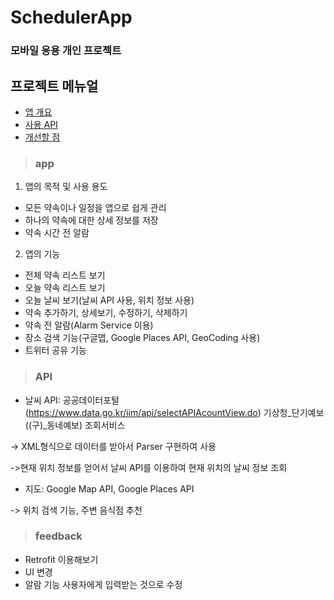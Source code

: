 # SchedulerApp

### 모바일 응용 개인 프로젝트  
#### 

## 프로젝트 메뉴얼

- [앱 개요](#app)
- [사용 API](#api)
- [개선할 점](#feedback)




> ### app

1. 앱의 목적 및 사용 용도
  * 모든 약속이나 일정을 앱으로 쉽게 관리
  * 하나의 약속에 대한 상세 정보를 저장
  * 약속 시간 전 알람


2. 앱의 기능
  * 전체 약속 리스트 보기
  * 오늘 약속 리스트 보기
  * 오늘 날씨 보기(날씨 API 사용, 위치 정보 사용)
  * 약속 추가하기, 상세보기, 수정하기, 삭제하기
  * 약속 전 알람(Alarm Service 이용)
  * 장소 검색 기능(구글맵, Google Places API, GeoCoding 사용)
  * 트위터 공유 기능

  
> ### API
* 날씨 API: 공공데이터포털(https://www.data.go.kr/iim/api/selectAPIAcountView.do) 기상청_단기예보 ((구)_동네예보) 조회서비스

-> XML형식으로 데이터를 받아서 Parser 구현하여 사용

->현재 위치 정보를 얻어서 날씨 API를 이용하여 현재 위치의 날씨 정보 조회


* 지도: Google Map API, Google Places API

-> 위치 검색 기능, 주변 음식점 추천





> ### feedback
* Retrofit 이용해보기
* UI 변경
* 알람 기능 사용자에게 입력받는 것으로 수정
